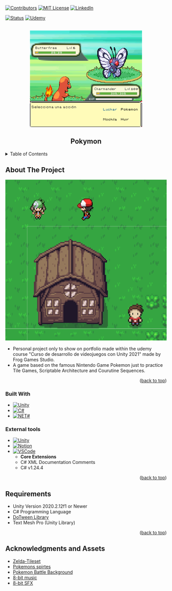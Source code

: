 <div id="top"></div>

[![Contributors][contributors-shield]][contributors-url]
[![MIT License][license-shield]][license-url]
[![LinkedIn][linkedin-shield]][linkedin-url]

[![Status][badge]](https://github.com/RodrigoQuiroz09/Pokymon) [![Udemy][udemy-shield]][udemy-url]

<!-- PROJECT LOGO -->
<br />
<div align="center">
  <a href="https://github.com/RodrigoQuiroz09/Pokymon/blob/main/images/capture.png">
    <img src="images/capture.png" alt="Logo" width="350" height="300">
  </a>

<h2 align="center">Pokymon</h2>

</div>

<!-- TABLE OF CONTENTS -->
<details>
  <summary>Table of Contents</summary>
  <ol>
    <li>
      <a href="#about-the-project">About The Project</a>
      <ul>
        <li><a href="#built-with">Built With</a></li>
        <li><a href="#external-tools">External Tools</a></li>
      </ul>
    </li>
    <li>
      <a href="#requirements">Requirements</a>
    </li>
    <li><a href="#gameplay-controls">Gameplay Controls</a></li>
    <li><a href="#roadmap">Roadmap</a></li>
    <li><a href="#contributing">Contributing</a></li>
    <li><a href="#acknowledgments">Acknowledgments</a></li>
  </ol>
</details>

<!-- ABOUT THE PROJECT -->

## About The Project

<a href="https://github.com/RodrigoQuiroz09/Pokymon/blob/main/images/logo.png">
  <img src="images/logo.png" alt="Main Menu" width="700" height="500">
</a>

- Personal project only to show on portfolio made within the udemy course "Curso de desarrollo de videojuegos con Unity 2021" made by Frog Games Studio.
- A game based on the famous Nintendo Game Pokemon just to practice Tile Games, Scriptable Architecture and Courutine Sequences.

<p align="right">(<a href="#top">back to top</a>)</p>

### Built With

- [![Unity][unity.com]][unity-url]
- [![C#][csharp.com]][csharp-url]
- [![NET#][net.com]][net-url]

### External tools

- [![Unity][unity-a.com]][unity-a-url]
- [![Notion][notion.com]][notion-url]
- [![VSCode][vsc.com]][vsc-url]
  - <strong>Core Extensions</strong>
  - C# XML Documentation Comments
  - C# v1.24.4
  <p align="right">(<a href="#top">back to top</a>)</p>

<!-- GETTING STARTED -->

## Requirements

- Unity Version 2020.2.12f1 or Newer
- C# Programming Language
- [DoTween Library](http://dotween.demigiant.com/index.php)
- Text Mesh Pro (Unity Library)

<p align="right">(<a href="#top">back to top</a>)</p>

<!-- ACKNOWLEDGMENTS -->

## Acknowledgments and Assets

- [Zelda-Tileset](https://opengameart.org/content/zelda-like-tilesets-and-sprites)
- [Pokemons spirtes](https://veekun.com/dex/downloads)
- [Pokemon Battle Background](https://www.spriters-resource.com/ds_dsi/pokemonplatinum/sheet/18502/)
- [8-bit music](https://assetstore.unity.com/packages/audio/music/8bit-music-album-051321-196147)
- [8-bit SFX](https://assetstore.unity.com/packages/audio/sound-fx/8bit-sfx-01-shooting-game-lite-15931#content)

<!-- MARKDOWN LINKS & IMAGES -->
<!-- https://www.markdownguide.org/basic-syntax/#reference-style-links -->

[contributors-shield]: https://img.shields.io/github/contributors/RodrigoQuiroz09/Pokymon.svg?style=for-the-badge
[contributors-url]: https://github.com/RodrigoQuiroz09/Pokymon/graphs/contributors
[license-shield]: https://img.shields.io/github/license/RodrigoQuiroz09/Pokymon.svg?style=for-the-badge
[license-url]: https://github.com/RodrigoQuiroz09/Pokymon/blob/master/LICENSE.txt
[linkedin-shield]: https://img.shields.io/badge/-LinkedIn-black.svg?style=for-the-badge&logo=linkedin&colorB=555
[linkedin-url]: https://linkedin.com/in/rodrigo-q-3b8213129/
[badge-dev]: https://forthebadge.com/images/badges/built-by-developers.svg
[badge-dev-url]: http://ForTheBadge.com/images/badges/built-by-developers.svg
[product-screenshot]: images/mainmenu.PNG
[udemy-shield]: https://img.shields.io/badge//Made%20with-Udemy-EC5252?style=for-the-badge&logo=Udemy&logoColor=white
[udemy-url]: https://www.udemy.com
[unity-url]: https://unity.com
[unity.com]: https://img.shields.io/badge/Unity-100000?style=for-the-badge&logo=unity&logoColor=white
[unity-a-url]: https://assetstore.unity.com
[unity-a.com]: https://img.shields.io/badge/Unity-Asset-Store?style=for-the-badge&logo=unity&logoColor=white
[csharp-url]: https://docs.microsoft.com/en-us/dotnet/csharp/
[csharp.com]: https://img.shields.io/badge/C%23-239120?style=for-the-badge&logo=c-sharp&logoColor=white
[notion-url]: https://www.notion.so/product?fredir=1
[notion.com]: https://img.shields.io/badge/Notion-000000?style=for-the-badge&logo=notion&logoColor=white
[vsc-url]: https://code.visualstudio.com
[vsc.com]: https://img.shields.io/badge/Visual_Studio_Code-0078D4?style=for-the-badge&logo=visual%20studio%20code&logoColor=white
[net-url]: https://dotnet.microsoft.com/en-us/
[net.com]: https://img.shields.io/badge/.NET-5C2D91?style=for-the-badge&logo=.net&logoColor=white
[itchio-url]: https://itch.io
[itchio.com]: https://img.shields.io/badge/Itch.io-FA5C5C?style=for-the-badge&logo=itchdotio&logoColor=white
[badge]: https://img.shields.io/badge/Status-Done-green?style=for-the-badge
